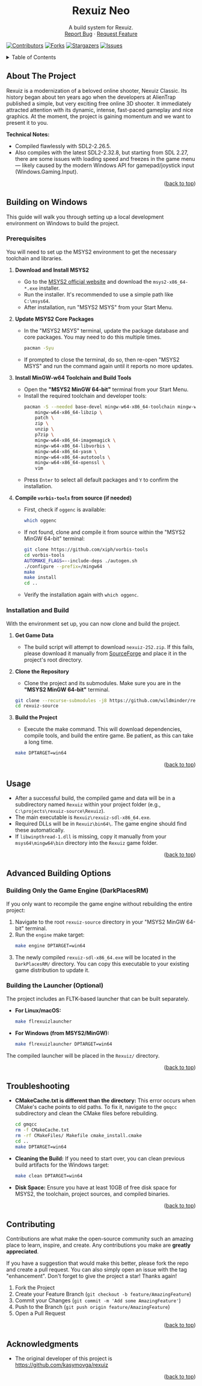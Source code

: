 <!-- Improved compatibility of back to top link: See: https://github.com/othneildrew/Best-README-Template/pull/73 -->
<a id="readme-top"></a>

<!-- PROJECT LOGO -->
<br />
<div align="center">
  <!-- <a href="https://github.com/wildminder/rexuiz-neo">
    <img src="images/logo.png" alt="Logo" width="80" height="80">
  </a> -->

<h1 align="center">Rexuiz Neo</h1>

  <p align="center">
    A build system for Rexuiz.
    <br />
    <a href="https://github.com/wildminder/rexuiz-neo/issues/new?labels=bug&template=bug-report---.md">Report Bug</a>
    &middot;
    <a href="https://github.com/wildminder/rexuiz-neo/issues/new?labels=enhancement&template=feature-request---.md">Request Feature</a>
  </p>
</div>

<!-- PROJECT SHIELDS -->
[![Contributors][contributors-shield]][contributors-url]
[![Forks][forks-shield]][forks-url]
[![Stargazers][stars-shield]][stars-url]
[![Issues][issues-shield]][issues-url]
<!-- [![MIT License][license-shield]][license-url] -->


<!-- TABLE OF CONTENTS -->
<details>
  <summary>Table of Contents</summary>
  <ol>
    <li><a href="#about-the-project">About The Project</a></li>
    <li>
      <a href="#building-on-windows">Building on Windows</a>
      <ul>
        <li><a href="#prerequisites">Prerequisites</a></li>
        <li><a href="#installation-and-build">Installation and Build</a></li>
      </ul>
    </li>
    <li><a href="#usage">Usage</a></li>
    <li><a href="#advanced-building-options">Advanced Building Options</a></li>
    <li><a href="#troubleshooting">Troubleshooting</a></li>
    <li><a href="#contributing">Contributing</a></li>
    <li><a href="#contact">Contact</a></li>
    <li><a href="#acknowledgments">Acknowledgments</a></li>
  </ol>
</details>



<!-- ABOUT THE PROJECT -->
## About The Project

Rexuiz is a modernization of a beloved online shooter, Nexuiz Classic. Its history began about ten years ago when the developers at AlienTrap published a simple, but very exciting free online 3D shooter. It immediately attracted attention with its dynamic, intense, fast-paced gameplay and nice graphics. At the moment, the project is gaining momentum and we want to present it to you.

**Technical Notes:**
*   Compiled flawlessly with SDL2-2.26.5.
*   Also compiles with the latest SDL2-2.32.8, but starting from SDL 2.27, there are some issues with loading speed and freezes in the game menu — likely caused by the modern Windows API for gamepad/joystick input (Windows.Gaming.Input).

<p align="right">(<a href="#readme-top">back to top</a>)</p>



<!-- GETTING STARTED -->
## Building on Windows

This guide will walk you through setting up a local development environment on Windows to build the project.

### Prerequisites

You will need to set up the MSYS2 environment to get the necessary toolchain and libraries.

1.  **Download and Install MSYS2**
    *   Go to the [MSYS2 official website](https://www.msys2.org/) and download the `msys2-x86_64-*.exe` installer.
    *   Run the installer. It's recommended to use a simple path like `C:\msys64`.
    *   After installation, run "MSYS2 MSYS" from your Start Menu.

2.  **Update MSYS2 Core Packages**
    *   In the "MSYS2 MSYS" terminal, update the package database and core packages. You may need to do this multiple times.
        ```bash
        pacman -Syu
        ```
    *   If prompted to close the terminal, do so, then re-open "MSYS2 MSYS" and run the command again until it reports no more updates.

3.  **Install MinGW-w64 Toolchain and Build Tools**
    *   Open the **"MSYS2 MinGW 64-bit"** terminal from your Start Menu.
    *   Install the required toolchain and developer tools:
        ```bash
        pacman -S --needed base-devel mingw-w64-x86_64-toolchain mingw-w64-x86_64-cmake mingw-w64-x86_64-wget \
            mingw-w64-x86_64-libzip \
            patch \
            zip \
            unzip \
            p7zip \
            mingw-w64-x86_64-imagemagick \
            mingw-w64-x86_64-libvorbis \
            mingw-w64-x86_64-yasm \
            mingw-w64-x86_64-autotools \
            mingw-w64-x86_64-openssl \
            vim
        ```
    *   Press `Enter` to select all default packages and `Y` to confirm the installation.

4.  **Compile `vorbis-tools` from source (if needed)**
    *   First, check if `oggenc` is available:
        ```bash
        which oggenc
        ```
    *   If not found, clone and compile it from source within the "MSYS2 MinGW 64-bit" terminal:
        ```bash
        git clone https://github.com/xiph/vorbis-tools
        cd vorbis-tools
        AUTOMAKE_FLAGS=--include-deps ./autogen.sh
        ./configure --prefix=/mingw64 
        make
        make install
        cd ..
        ```
    *   Verify the installation again with `which oggenc`.

### Installation and Build

With the environment set up, you can now clone and build the project.

1.  **Get Game Data**
    *   The build script will attempt to download `nexuiz-252.zip`. If this fails, please download it manually from [SourceForge](https://sourceforge.net/projects/nexuiz/files/) and place it in the project's root directory.

2.  **Clone the Repository**
    *   Clone the project and its submodules. Make sure you are in the **"MSYS2 MinGW 64-bit"** terminal.
       ```sh
       git clone --recurse-submodules -j8 https://github.com/wildminder/rexuiz-neo.git rexuiz-source
       cd rexuiz-source
       ```

3.  **Build the Project**
    *   Execute the make command. This will download dependencies, compile tools, and build the entire game. Be patient, as this can take a long time.
       ```sh
       make DPTARGET=win64
       ```

<p align="right">(<a href="#readme-top">back to top</a>)</p>



<!-- USAGE EXAMPLES -->
## Usage

*   After a successful build, the compiled game and data will be in a subdirectory named `Rexuiz` within your project folder (e.g., `C:\projects\rexuiz-source\Rexuiz`).
*   The main executable is `Rexuiz\rexuiz-sdl-x86_64.exe`.
*   Required DLLs will be in `Rexuiz\bin64\`. The game engine should find these automatically.
*   If `libwinpthread-1.dll` is missing, copy it manually from your `msys64\mingw64\bin` directory into the `Rexuiz` game folder.

<p align="right">(<a href="#readme-top">back to top</a>)</p>

<!-- ADVANCED BUILDING -->
## Advanced Building Options

### Building Only the Game Engine (DarkPlacesRM)

If you only want to recompile the game engine without rebuilding the entire project:

1.  Navigate to the root `rexuiz-source` directory in your "MSYS2 MinGW 64-bit" terminal.
2.  Run the `engine` make target:
    ```bash    
    make engine DPTARGET=win64
    ```
3.  The newly compiled `rexuiz-sdl-x86_64.exe` will be located in the `DarkPlacesRM/` directory. You can copy this executable to your existing game distribution to update it.

### Building the Launcher (Optional)

The project includes an FLTK-based launcher that can be built separately.

*   **For Linux/macOS:**
    ```bash
    make flrexuizlauncher
    ```
*   **For Windows (from MSYS2/MinGW):**
    ```bash
    make flrexuizlauncher DPTARGET=win64
    ```
The compiled launcher will be placed in the `Rexuiz/` directory.

<p align="right">(<a href="#readme-top">back to top</a>)</p>

## Troubleshooting

*   **CMakeCache.txt is different than the directory:**
    This error occurs when CMake's cache points to old paths. To fix it, navigate to the `gmqcc` subdirectory and clean the CMake files before rebuilding.
    ```bash
    cd gmqcc
    rm -f CMakeCache.txt
    rm -rf CMakeFiles/ Makefile cmake_install.cmake
    cd ..
    make DPTARGET=win64
    ```

*   **Cleaning the Build:**
    If you need to start over, you can clean previous build artifacts for the Windows target:
    ```bash
    make clean DPTARGET=win64
    ```

*   **Disk Space:**
    Ensure you have at least 10GB of free disk space for MSYS2, the toolchain, project sources, and compiled binaries.

<p align="right">(<a href="#readme-top">back to top</a>)</p>


<!-- CONTRIBUTING -->
## Contributing

Contributions are what make the open-source community such an amazing place to learn, inspire, and create. Any contributions you make are **greatly appreciated**.

If you have a suggestion that would make this better, please fork the repo and create a pull request. You can also simply open an issue with the tag "enhancement".
Don't forget to give the project a star! Thanks again!

1.  Fork the Project
2.  Create your Feature Branch (`git checkout -b feature/AmazingFeature`)
3.  Commit your Changes (`git commit -m 'Add some AmazingFeature'`)
4.  Push to the Branch (`git push origin feature/AmazingFeature`)
5.  Open a Pull Request

<p align="right">(<a href="#readme-top">back to top</a>)</p>


<!-- ACKNOWLEDGMENTS -->
## Acknowledgments

*   The original developer of this project is https://github.com/kasymovga/rexuiz

<p align="right">(<a href="#readme-top">back to top</a>)</p>



<!-- MARKDOWN LINKS & IMAGES -->
[contributors-shield]: https://img.shields.io/github/contributors/wildminder/rexuiz-neo.svg?style=flat
[contributors-url]: https://github.com/wildminder/rexuiz-neo/graphs/contributors
[forks-shield]: https://img.shields.io/github/forks/wildminder/rexuiz-neo.svg?style=flat
[forks-url]: https://github.com/wildminder/rexuiz-neo/network/members
[stars-shield]: https://img.shields.io/github/stars/wildminder/rexuiz-neo.svg?style=flat
[stars-url]: https://github.com/wildminder/rexuiz-neo/stargazers
[issues-shield]: https://img.shields.io/github/issues/wildminder/rexuiz-neo.svg?style=flat
[issues-url]: https://github.com/wildminder/rexuiz-neo/issues
<!-- [license-shield]: https://img.shields.io/github/license/wildminder/rexuiz-neo.svg?style=flat -->
<!-- [license-url]: https://github.com/wildminder/rexuiz-neo/blob/master/LICENSE.txt -->
